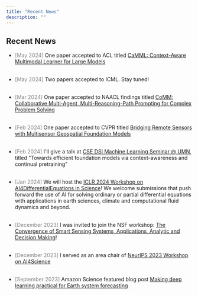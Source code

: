 ```yaml
---
title: "Recent News"
description: ""
---
```



## Recent News

* <span style="color: gray;">[May 2024]</span> One paper accepted to ACL titled [CaMML: Context-Aware Multimodal Learner for Large Models](https://arxiv.org/abs/2401.03149)
<br> <br>

* <span style="color: gray;">[May 2024]</span> Two papers accepted to ICML. Stay tuned!
<br> <br>

* <span style="color: gray;">[Mar 2024]</span> One paper accepted to NAACL findings titled [CoMM: Collaborative Multi-Agent, Multi-Reasoning-Path Prompting for Complex Problem Solving](https://arxiv.org/abs/2404.17729)
<br> <br>

* <span style="color: gray;">[Feb 2024]</span> One paper accepted to CVPR titled [Bridging Remote Sensors with Multisensor Geospatial Foundation Models](https://arxiv.org/abs/2404.01260)
<br> <br>

* <span style="color: gray;">[Feb 2024]</span> I'll give a talk at [CSE DSI Machine Learning Seminar @ UMN](https://cse.umn.edu/dsi/events/cse-dsi-machine-learning-seminar-boran-han-aws-ai), titled "Towards efficient foundation models via context-awareness and continual pretraining"
<br> <br>

* <span style="color: gray;">[Jan 2024]</span> We will host the [ICLR 2024 Workshop on AI4DifferentialEquations in Science](https://ai4diffeqtnsinsci.github.io/)! We welcome submissions that push forward the use of AI for solving ordinary or partial differential equations with applications in earth sciences, climate and computational fluid dynamics and beyond.
<br> <br>

* <span style="color: gray;">[December 2023]</span> I was invited to join the NSF workshop: [The Convergence of Smart Sensing Systems, Applications, Analytic and Decision Making](https://sites.google.com/umn.edu/nsf-workshop-sensing-analytics/home?authuser=0)!
<br> <br>

* <span style="color: gray;">[December 2023]</span> I served as an area chair of [NeurIPS 2023 Workshop on AI4Science](https://ai4sciencecommunity.github.io/)
<br> <br>

* <span style="color: gray;">[September 2023]</span> Amazon Science featured blog post [Making deep learning practical for Earth system forecasting](https://www.amazon.science/blog/making-deep-learning-practical-for-earth-system-forecasting)
<br> <br>
